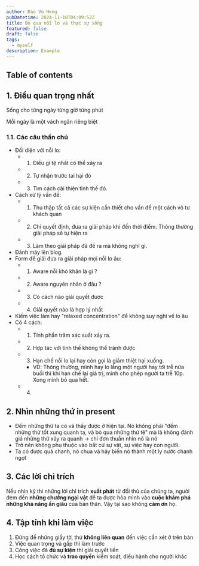 ```yaml
---
author: Đào Vũ Hưng
pubDatetime: 2024-11-10T04:09:52Z
title: Bỏ qua nỗi lo và thực sự sống
featured: false
draft: false
tags:
  - myself
description: Example
---
```

## Table of contents
## 1. Điều quan trọng nhất
Sống cho từng ngày từng giờ từng phút

Mỗi ngày là một vách ngăn riêng biệt

### 1.1. Các câu thần chú
- Đối diện với nỗi lo: 
	- 1. Điều gì tệ nhất có thể xảy ra
	- 2. Tự nhận trước tai hại đó
	- 3. Tìm cách cải thiện tình thế đó.
- Cách xử lý vấn đề:
	- 1. Thu thập tất cả các sự kiện cần thiết cho vấn đề một cách vô tư khách quan
	- 2. Chỉ quyết định, đưa ra giải pháp khi đến thời điểm. Thông thường giải pháp sẽ tự hiện ra
	- 3. Làm theo giải pháp đã đề ra mà không nghĩ gì.
- Đánh máy lên blog.
- Form để giải đưa ra giải pháp mọi nỗi lo âu:
	- 1. Aware nỗi khó khăn là gì ? 
	- 2. Aware nguyên nhân ở đâu ?
	- 3. Có cách nào giải quyết được
	- 4. Giải quyết nào là hợp lý nhất
- Kiếm việc làm hay "relaxed concentration" để không suy nghĩ về lo âu
- Có 4 cách:
	- 1. Tính phần trăm xác suất xảy ra.
	- 2. Hợp tác với tình thế không thể tránh được
	- 3. Hạn chế nỗi lo lại hay còn gọi là giảm thiệt hại xuống.
		- VD: Thông thường, mình hay lo lắng một người hay tới trễ nửa buổi thì khi hạn chế lại giá trị, mình cho phép người ta trễ 10p. Xong mình bỏ qua hết.
	- 4. 
## 2. Nhìn những thứ in present
- Đếm những thứ ta có và thấy được ở hiện tại. Nó không phải "đếm những thứ tốt xung quanh ta, và bỏ qua những thứ tệ" mà là không đánh giá những thứ xảy ra quanh -> chỉ đơn thuần nhìn nó là nó 
- Trở nên không phụ thuộc vào bất cứ sự vật, sự việc hay con người. 
- Ta có được quả chanh, nó chua và hãy biến nó thành một ly nước chanh ngọt
## 3. Các lời chỉ trích
Nếu nhìn kỹ thì những lời chỉ trích **xuất phát** từ đối thủ của chúng ta, người đem đến **những chướng ngại vật** để ta được hòa mình vào **cuộc khám phá những khả năng ẩn giấu** của bản thân. Vậy tại sao không **cảm ơn** họ.

## 4. Tập tính khi làm việc
1. Đừng để những giấy tờ, thứ **không liên quan** đến việc cần xét ở trên bàn
2. Việc quan trọng và gấp thì làm trước
3. Công việc đã **đủ sự kiện** thì giải quyết liền
4. Học cách tổ chức và **trao quyền** kiểm soát, điều hành cho người khác